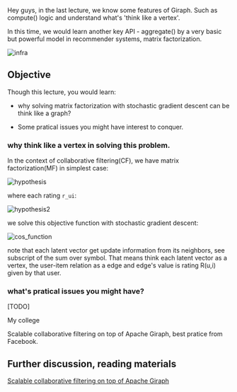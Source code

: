 Hey guys, in the last lecture, we know some features of Giraph. Such as compute() logic and understand what's 'think like a vertex'.

In this time, we would learn another key API - aggregate() by a very basic but powerful model in recommender systems, matrix factorization.

![infra](https://github.com/zihaolucky/data-science-in-action/blob/master/recsys/matrix_factorization/infra.png)


## Objective

Though this lecture, you would learn:

 * why solving matrix factorization with stochastic gradient descent can be think like a graph?

 * Some pratical issues you might have interest to conquer.

### why think like a vertex in solving this problem.

In the context of collaborative filtering(CF), we have matrix factorization(MF) in simplest case:

![hypothesis](https://github.com/zihaolucky/data-science-in-action/blob/master/recsys/matrix_factorization/hypothesis.png)

where each rating `r_ui`:

![hypothesis2](https://github.com/zihaolucky/data-science-in-action/blob/master/recsys/matrix_factorization/hypothesis2.png)

we solve this objective function with stochastic gradient descent:

![cos_function](https://github.com/zihaolucky/data-science-in-action/blob/master/recsys/matrix_factorization/cos_function.png)


note that each latent vector get update information from its neighbors, see subscript of the sum over symbol. That means think each latent vector as a vertex, the user-item relation as a edge and edge's value is rating R(u,i) given by that user.



### what's pratical issues you might have?

[TODO]

My college 

Scalable collaborative filtering on top of Apache Giraph, best pratice from Facebook.



## Further discussion, reading materials

[Scalable collaborative filtering on top of Apache Giraph](https://www.youtube.com/watch?v=bHVFOvNHH0I)

 




